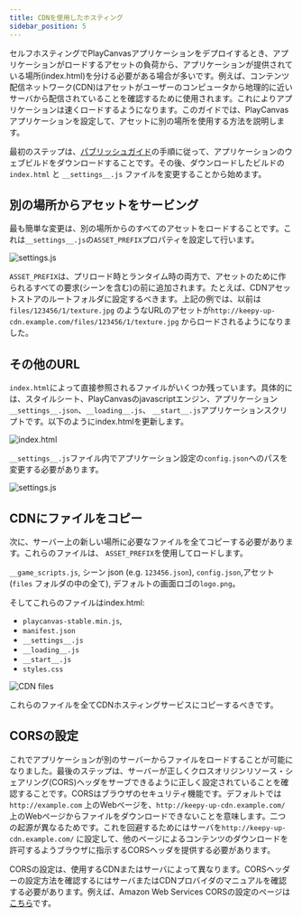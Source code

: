 ```yaml
---
title: CDNを使用したホスティング
sidebar_position: 5
---
```


セルフホスティングでPlayCanvasアプリケーションをデプロイするとき、アプリケーションがロードするアセットの負荷から、アプリケーションが提供されている場所(index.html)を分ける必要がある場合が多いです。例えば、コンテンツ配信ネットワーク(CDN)はアセットがユーザーのコンピュータから地理的に近いサーバから配信されていることを確認するために使用されます。これによりアプリケーションは速くロードするようになります。このガイドでは、PlayCanvasアプリケーションを設定して、アセットに別の場所を使用する方法を説明します。

最初のステップは、[パブリッシュガイド][1]の手順に従って、アプリケーションのウェブビルドをダウンロードすることです。その後、ダウンロードしたビルドの `index.html` と `__settings__.js` ファイルを変更することから始めます。

## 別の場所からアセットをサービング

最も簡単な変更は、別の場所からのすべてのアセットをロードすることです。これは`__settings__.js`の`ASSET_PREFIX`プロパティを設定して行います。

![settings.js](/img/user-manual/publishing/web/cdn-settings-assets-prefix.png)

`ASSET_PREFIX`は、プリロード時とランタイム時の両方で、アセットのために作られるすべての要求(シーンを含む)の前に追加されます。たとえば、CDNアセットストアのルートフォルダに設定するべきます。上記の例では、以前は`files/123456/1/texture.jpg` のようなURLのアセットが`http://keepy-up-cdn.example.com/files/123456/1/texture.jpg` からロードされるようになりました。

## その他のURL

`index.html`によって直接参照されるファイルがいくつか残っています。具体的には、スタイルシート、PlayCanvasのjavascriptエンジン、アプリケーション`__settings__.json`、`__loading__.js`、 `__start__.js`アプリケーションスクリプトです。以下のようにindex.htmlを更新します。

![index.html](/img/user-manual/publishing/web/cdn-index.png)

`__settings__.js`ファイル内でアプリケーション設定の`config.json`へのパスを変更する必要があります。

![settings.js](/img/user-manual/publishing/web/cdn-settings-config-prefix.png)

## CDNにファイルをコピー

次に、サーバー上の新しい場所に必要なファイルを全てコピーする必要があります。これらのファイルは、 `ASSET_PREFIX`を使用してロードします。

`__game_scripts.js`, シーン json (e.g. `123456.json`), `config.json`,アセット (`files` フォルダの中の全て), デフォルトの画面ロゴの`logo.png`。

そしてこれらのファイルはindex.html:

- `playcanvas-stable.min.js`,
- `manifest.json`
- `__settings__.js`
- `__loading__.js`
- `__start__.js`
- `styles.css`

![CDN files](/img/user-manual/publishing/web/cdn-files.png)

これらのファイルを全てCDNホスティングサービスにコピーするべきです。

## CORSの設定

これでアプリケーションが別のサーバーからファイルをロードすることが可能になりました。最後のステップは、サーバーが正しくクロスオリジンリソース・シェアリング(CORS)ヘッダをサーブできるように正しく設定されていることを確認することです。CORSはブラウザのセキュリティ機能です。デフォルトでは`http://example.com` 上のWebページを、`http://keepy-up-cdn.example.com/` 上のWebページからファイルをダウンロードできないことを意味します。二つの起源が異なるためです。これを回避するためにはサーバを`http://keepy-up-cdn.example.com/`  に設定して、他のページによるコンテンツのダウンロードを許可するようブラウザに指示するCORSヘッダを提供する必要があります。

CORSの設定は、使用するCDNまたはサーバによって異なります。CORSヘッダーの設定方法を確認するにはサーバまたはCDNプロバイダのマニュアルを確認する必要があります。例えば、Amazon Web Services CORSの設定のページは[こちら][5]です。

[1]: /user-manual/publishing/web/self-hosting
[5]: https://docs.aws.amazon.com/AmazonS3/latest/userguide/cors.html
